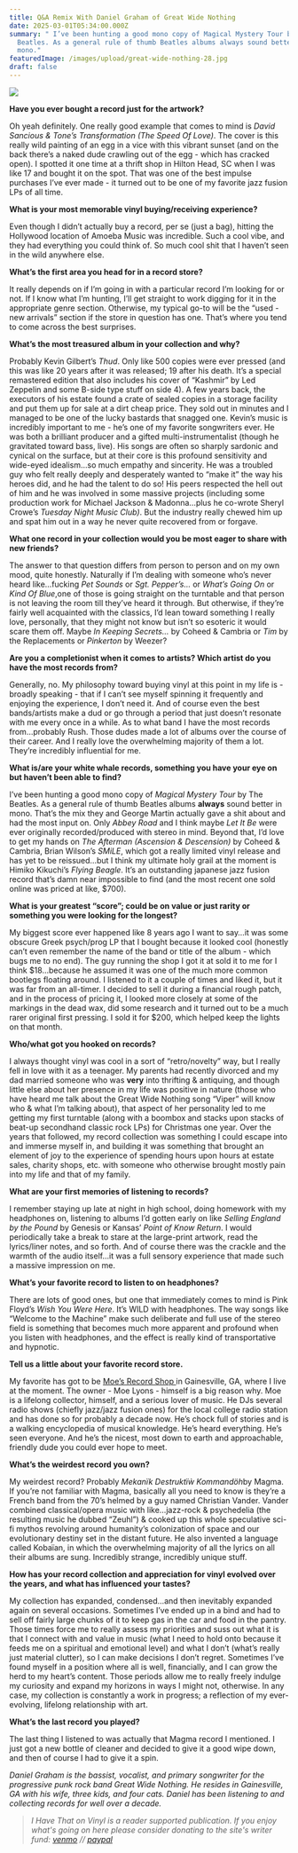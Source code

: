 ```yaml
---
title: Q&A Remix With Daniel Graham of Great Wide Nothing
date: 2025-03-01T05:34:00.000Z
summary: " I’ve been hunting a good mono copy of Magical Mystery Tour by The
  Beatles. As a general rule of thumb Beatles albums always sound better in
  mono."
featuredImage: /images/upload/great-wide-nothing-28.jpg
draft: false
---
```

![](/images/upload/great-wide-nothing-28.jpg)

**Have you ever bought a record just for the artwork?**

Oh yeah definitely. One really good example that comes to mind is *David Sancious & Tone’s Transformation (The Speed Of Love)*. The cover is this really wild painting of an egg in a vice with this vibrant sunset (and on the back there’s a naked dude crawling out of the egg - which has cracked open). I spotted it one time at a thrift shop in Hilton Head, SC when I was like 17 and bought it on the spot. That was one of the best impulse purchases I’ve ever made - it turned out to be one of my favorite jazz fusion LPs of all time.

**What is your most memorable vinyl buying/receiving experience?**

Even though I didn’t actually buy a record, per se (just a bag), hitting the Hollywood location of Amoeba Music was incredible. Such a cool vibe, and they had everything you could think of. So much cool shit that I haven’t seen in the wild anywhere else.

**What’s the first area you head for in a record store?**

It really depends on if I’m going in with a particular record I’m looking for or not. If I know what I’m hunting, I’ll get straight to work digging for it in the appropriate genre section. Otherwise, my typical go-to will be the “used - new arrivals” section if the store in question has one. That’s where you tend to come across the best surprises.

**What’s the most treasured album in your collection and why?**

Probably Kevin Gilbert’s *Thud*. Only like 500 copies were ever pressed (and this was like 20 years after it was released; 19 after his death. It’s a special remastered edition that also includes his cover of “Kashmir” by Led Zeppelin and some B-side type stuff on side 4). A few years back, the executors of his estate found a crate of sealed copies in a storage facility and put them up for sale at a dirt cheap price. They sold out in minutes and I managed to be one of the lucky bastards that snagged one. Kevin’s music is incredibly important to me - he’s one of my favorite songwriters ever. He was both a brilliant producer and a gifted multi-instrumentalist (though he gravitated toward bass, live). His songs are often so sharply sardonic and cynical on the surface, but at their core is this profound sensitivity and wide-eyed idealism…so much empathy and sincerity. He was a troubled guy who felt really deeply and desperately wanted to “make it” the way his heroes did, and he had the talent to do so! His peers respected the hell out of him and he was involved in some massive projects (including some production work for Michael Jackson & Madonna…plus he co-wrote Sheryl Crowe’s *Tuesday Night Music Club)*. But the industry really chewed him up and spat him out in a way he never quite recovered from or forgave.

**What one record in your collection would you be most eager to share with new friends?**

The answer to that question differs from person to person and on my own mood, quite honestly. Naturally if I’m dealing with someone who’s never heard like…fucking *Pet Sounds* or *Sgt. Pepper’s…* or *What’s Going On* or *Kind Of Blue*,one of those is going straight on the turntable and that person is not leaving the room till they’ve heard it through. But otherwise, if they’re fairly well acquainted with the classics, I’d lean toward something I really love, personally, that they might not know but isn’t so esoteric it would scare them off. Maybe *In Keeping Secrets…* by Coheed & Cambria or *Tim* by the Replacements or *Pinkerton* by Weezer?

**Are you a completionist when it comes to artists? Which artist do you have the most records from?**

Generally, no. My philosophy toward buying vinyl at this point in my life is - broadly speaking - that if I can’t see myself spinning it frequently and enjoying the experience, I don’t need it. And of course even the best bands/artists make a dud or go through a period that just doesn’t resonate with me every once in a while. As to what band I have the most records from…probably Rush. Those dudes made a lot of albums over the course of their career. And I really love the overwhelming majority of them a lot. They’re incredibly influential for me.

**What is/are your white whale records, something you have your eye on but haven’t been able to find?**

I’ve been hunting a good mono copy of *Magical Mystery Tour* by The Beatles. As a general rule of thumb Beatles albums **always** sound better in mono. That’s the mix they and George Martin actually gave a shit about and had the most input on. Only *Abbey Road* and I think maybe *Let It Be* were ever originally recorded/produced with stereo in mind. Beyond that, I’d love to get my hands on *The Afterman (Ascension & Descension)* by Coheed & Cambria, Brian Wilson’s *SMiLE*, which got a really limited vinyl release and has yet to be reissued…but I think my ultimate holy grail at the moment is Himiko Kikuchi’s *Flying Beagle*. It’s an outstanding japanese jazz fusion record that’s damn near impossible to find (and the most recent one sold online was priced at like, $700).

**What is your greatest “score”; could be on value or just rarity or something you were looking for the longest?**

My biggest score ever happened like 8 years ago I want to say…it was some obscure Greek psych/prog LP that I bought because it looked cool (honestly can’t even remember the name of the band or title of the album - which bugs me to no end). The guy running the shop I got it at sold it to me for I think $18…because he assumed it was one of the much more common bootlegs floating around. I listened to it a couple of times and liked it, but it was far from an all-timer. I decided to sell it during a financial rough patch, and in the process of pricing it, I looked more closely at some of the markings in the dead wax, did some research and it turned out to be a much rarer original first pressing. I sold it for $200, which helped keep the lights on that month.

**Who/what got you hooked on records?**

I always thought vinyl was cool in a sort of “retro/novelty” way, but I really fell in love with it as a teenager. My parents had recently divorced and my dad married someone who was **very** into thrifting & antiquing, and though little else about her presence in my life was positive in nature (those who have heard me talk about the Great Wide Nothing song “Viper” will know who & what I’m talking about), that aspect of her personality led to me getting my first turntable (along with a boombox and stacks upon stacks of beat-up secondhand classic rock LPs) for Christmas one year. Over the years that followed, my record collection was something I could escape into and immerse myself in, and building it was something that brought an element of joy to the experience of spending hours upon hours at estate sales, charity shops, etc. with someone who otherwise brought mostly pain into my life and that of my family.

**What are your first memories of listening to records?**

I remember staying up late at night in high school, doing homework with my headphones on, listening to albums I’d gotten early on like *Selling England by the Pound* by Genesis or Kansas’ *Point of Know Return*. I would periodically take a break to stare at the large-print artwork, read the lyrics/liner notes, and so forth. And of course there was the crackle and the warmth of the audio itself…it was a full sensory experience that made such a massive impression on me.

 **What’s your favorite record to listen to on headphones?**

There are lots of good ones, but one that immediately comes to mind is Pink Floyd’s *Wish You Were Here*. It’s WILD with headphones. The way songs like “Welcome to the Machine” make such deliberate and full use of the stereo field is something that becomes much more apparent and profound when you listen with headphones, and the effect is really kind of transportative and hypnotic.

 **Tell us a little about your favorite record store.**

My favorite has got to be [Moe’s Record Shop ](https://www.moesrecordshop1.com/)in Gainesville, GA, where I live at the moment. The owner - Moe Lyons - himself is a big reason why. Moe is a lifelong collector, himself, and a serious lover of music. He DJs several radio shows (chiefly jazz/jazz fusion ones) for the local college radio station and has done so for probably a decade now. He’s chock full of stories and is a walking encyclopedia of musical knowledge. He’s heard everything. He’s seen everyone. And he’s the nicest, most down to earth and approachable, friendly dude you could ever hope to meet.

 **What’s the weirdest record you own?**

My weirdest record? Probably *Mekanïk Destruktïẁ Kommandöh*by Magma. If you’re not familiar with Magma, basically all you need to know is they’re a French band from the 70’s helmed by a guy named Christian Vander. Vander combined classical/opera music with like…jazz-rock & psychedelia (the resulting music he dubbed “Zeuhl”) & cooked up this whole speculative sci-fi mythos revolving around humanity’s colonization of space and our evolutionary destiny set in the distant future. He also invented a language called Kobaïan, in which the overwhelming majority of all the lyrics on all their albums are sung. Incredibly strange, incredibly unique stuff.

 **How has your record collection and appreciation for vinyl evolved over the years, and what has influenced your tastes?**

My collection has expanded, condensed…and then inevitably expanded again on several occasions. Sometimes I’ve ended up in a bind and had to sell off fairly large chunks of it to keep gas in the car and food in the pantry. Those times force me to really assess my priorities and suss out what it is that I connect with and value in music (what I need to hold onto because it feeds me on a spiritual and emotional level) and what I don’t (what’s really just material clutter), so I can make decisions I don’t regret. Sometimes I’ve found myself in a position where all is well, financially, and I can grow the herd to my heart’s content. Those periods allow me to really freely indulge my curiosity and expand my horizons in ways I might not, otherwise. In any case, my collection is constantly a work in progress; a reflection of my ever-evolving, lifelong relationship with art.

 **What’s the last record you played?**

The last thing I listened to was actually that Magma record I mentioned. I just got a new bottle of cleaner and decided to give it a good wipe down, and then of course I had to give it a spin.

*Daniel Graham is the bassist, vocalist, and primary songwriter for the progressive punk rock band Great Wide Nothing. He resides in Gainesville, GA with his wife, three kids, and four cats. Daniel has been listening to and collecting records for well over a decade.*

> *I Have That on Vinyl is a reader supported publication. If you enjoy what's going on here please consider donating to the site's writer fund: [venmo](https://account.venmo.com/u/Michele-Catalano2659) // [paypal](https://www.paypal.com/paypalme/goingitaloneny?country.x=US&locale.x=en_US)*
